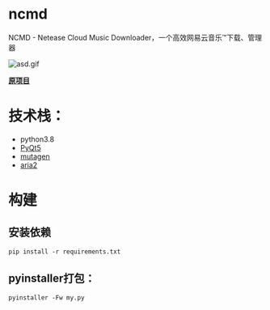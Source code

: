 # ncmd
NCMD - Netease Cloud Music Downloader，一个高效网易云音乐™下载、管理器

![asd.gif](https://i.loli.net/2020/11/07/jie8ElMqSvG9HrV.gif)

**[原项目](https://github.com/pluto0x0/NeteaseMusicDownload)**

# 技术栈：
- python3.8
- [PyQt5](https://pypi.org/project/PyQt5/)
- [mutagen](https://pypi.org/project/mutagen/)
- [aria2](https://github.com/aria2/aria2)

# 构建
## 安装依赖
```
pip install -r requirements.txt
```

## pyinstaller打包：

```
pyinstaller -Fw my.py
```